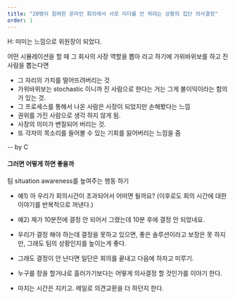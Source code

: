 ```yaml
---
title: "20명이 참여한 온라인 회의에서 서로 리더를 안 하려는 상황의 집단 의사결정"
order: 1
---
```


H: 떠미는 느낌으로 위원장이 되었다.

어떤 시뮬레이션을 할 때 그 회사의 사장 역할을 뽑아 라고 하기에 가위바위보를 하고 진 사람을 뽑는다면
- 그 자리의 가치를 떨어뜨려버리는 것
- 가위바위보는 stochastic 이니까 진 사람으로 한다는 거는 그게 불이익이라는 함의 가 있는 것.
- 그 프로세스를 통해서 나온 사람은 사장이 되었지만 손해봤다는 느낌
- 권위를 가진 사람으로 생각 하지 않게 됨.
- 사장의 의미가 변질되어 버리는 것.
- 또 각자의 목소리를 들어볼 수 있는 기회를 잃어버리는 느낌을 줌

-- by C

#### 그러면 어떻게 하면 좋을까
팀 situation awareness를 높여주는 행동 하기
- 예1) 아 우리가 회의시간이 초과되어서 어떠면 될까요?  (이후로도 회의 시간에 대한 이야기를 반복적으로 꺼낸다.)
- 예2) 제가 10분전에 결정 안 되어서 그랬는데 10분 후에 결정 안 되었네요.

- 우리가 결정 해야 하는데 결정을 못하고 있으면, 좋은 솔루션이라고 보장은 못 하지만, 그래도 팀의 상황인지를 높이는게 좋다.
- 그래도 결정이 안 난다면 일단은 회의를 끝내고 다음에 하자고 미루기.
- 누구를 장을 할거냐로 흘러가기보다는 어떻게 의사결정 할 것인가를 이야기 한다.
- 마치는 시간은 지키고. 메일로 의견교환을 더 하던지 한다.
